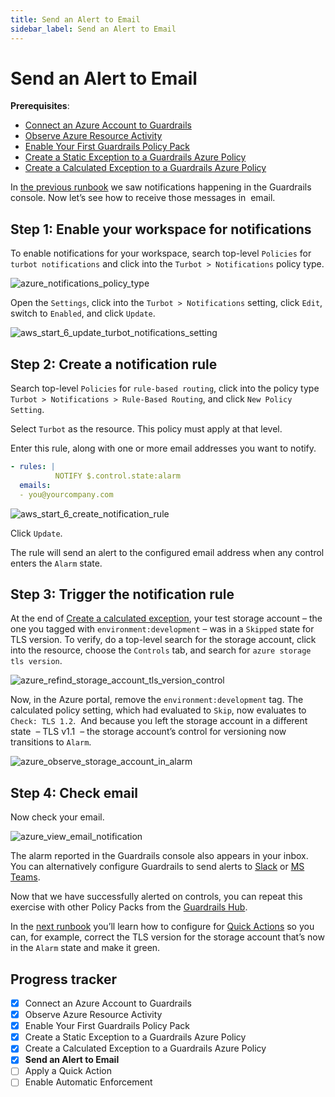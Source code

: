 ```yaml
---
title: Send an Alert to Email
sidebar_label: Send an Alert to Email
---
```



# Send an Alert to Email

**Prerequisites**: 

- [Connect an Azure Account to Guardrails](/guardrails/docs/getting-started/getting-started-azure/connect-a-subscription/)
- [Observe Azure Resource Activity](/guardrails/docs/getting-started/getting-started-azure/observe-azure-activity/)
- [Enable Your First Guardrails Policy Pack](/guardrails/docs/getting-started/getting-started-azure/enable-policy-pack/)
- [Create a Static Exception to a Guardrails Azure Policy](/guardrails/docs/getting-started/getting-started-azure/create-static-exception/)
- [Create a Calculated Exception to a Guardrails Azure Policy](/guardrails/docs/getting-started/getting-started-azure/create-calculated-exception/)


In [the previous runbook](/guardrails/docs/runbooks/getting-started-azure/create-calculated-exception) we saw notifications happening in the Guardrails console. Now let’s see how to receive those messages in  email. 

## Step 1: Enable your workspace for notifications

  
To enable notifications for your workspace, search top-level `Policies` for `turbot notifications` and click into the `Turbot > Notifications` policy type.  

<p><img alt="azure_notifications_policy_type" src="/images/docs/guardrails/getting-started/getting-started-azure/send-alert-to-email/azure-notifications-policy-type.png"/></p>

Open the `Settings`, click into the `Turbot > Notifications` setting, click `Edit`, switch to `Enabled`, and click `Update`.  

<p><img alt="aws_start_6_update_turbot_notifications_setting" src="/images/docs/guardrails/getting-started/getting-started-azure/send-alert-to-email/aws-start-6-update-turbot-notifications-setting.png"/></p>

## Step 2: Create a notification rule

Search top-level `Policies` for `rule-based routing`, click into the policy type `Turbot > Notifications > Rule-Based Routing`, and click `New Policy Setting`.  
  
Select `Turbot` as the resource. This policy must apply at that level.  
  
Enter this rule, along with one or more email addresses you want to notify.  
  
```yaml
- rules: |
          NOTIFY $.control.state:alarm
  emails:
  - you@yourcompany.com  
```  

<p><img alt="aws_start_6_create_notification_rule" src="/images/docs/guardrails/getting-started/getting-started-azure/send-alert-to-email/aws-start-6-create-notification-rule.png"/></p>

Click `Update`.  


The rule will send an alert to the configured email address when any control enters the `Alarm` state.

## Step 3: Trigger the notification rule

At the end of [Create a calculated exception](/guardrails/docs/runbooks/getting-started-azure/create_calculated_exception), your test storage account – the one you tagged with `environment:development` – was in a `Skipped` state for TLS version. To verify, do a top-level search for the storage account, click into the resource, choose the `Controls` tab, and search for `azure storage tls version`.

<p><img alt="azure_refind_storage_account_tls_version_control" src="/images/docs/guardrails/getting-started/getting-started-azure/send-alert-to-email/azure-refind-storage-account-tls-version-control.png"/></p>

Now, in the Azure portal, remove the `environment:development` tag. The calculated policy setting, which had evaluated to `Skip`, now evaluates to `Check: TLS 1.2`.  And because you left the storage account in a different state  – TLS v1.1  – the storage account’s control for versioning now transitions to `Alarm`.   

<p><img alt="azure_observe_storage_account_in_alarm" src="/images/docs/guardrails/getting-started/getting-started-azure/send-alert-to-email/azure-observe-storage-account-in-alarm.png"/></p>

## Step 4: Check email

  
Now check your email.

<p><img alt="azure_view_email_notification" src="/images/docs/guardrails/getting-started/getting-started-azure/send-alert-to-email/azure-view-email-notification.png"/></p>

The alarm reported in the Guardrails console also appears in your inbox. You can alternatively configure Guardrails to send alerts to [Slack]([guardrails/docs/guides/notifications/templates#example-slack-template](https://turbot.com/guardrails/docs/guides/notifications/templates#example-slack-template)) or [MS Teams](/guardrails/docs/guides/notifications/templates#example-ms-teams-template).

Now that we have successfully alerted on controls, you can repeat this exercise with other Policy Packs from the [Guardrails Hub](hub.guardrails.com). 

In the [next runbook](/guardrails/docs/runbooks/getting-started-azure/apply-quick-action) you’ll learn how to configure for [Quick Actions]([/guardrails/docs/guides/quick-actions](https://turbot.com/guardrails/docs/guides/quick-actions#enabling-quick-actions)) so you can, for example, correct the TLS version for the storage account that’s now in the `Alarm` state and make it green.


## Progress tracker

- [x] Connect an Azure Account to Guardrails
- [x] Observe Azure Resource Activity
- [x] Enable Your First Guardrails Policy Pack
- [x] Create a Static Exception to a Guardrails Azure Policy
- [x] Create a Calculated Exception to a Guardrails Azure Policy
- [x] **Send an Alert to Email**
- [ ] Apply a Quick Action
- [ ] Enable Automatic Enforcement

